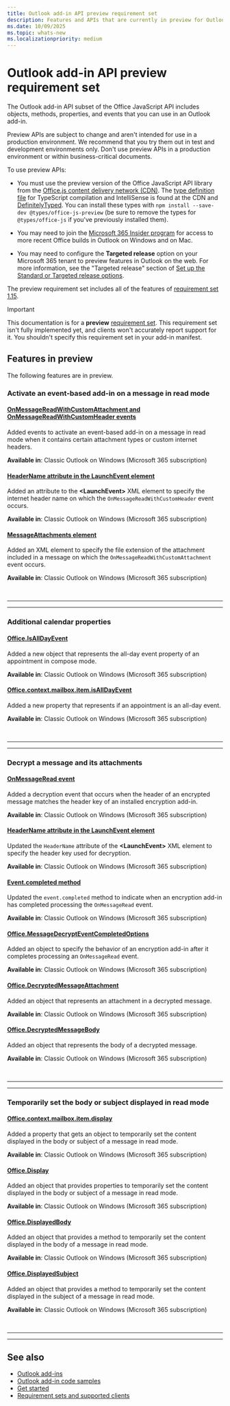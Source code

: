 ```yaml
---
title: Outlook add-in API preview requirement set
description: Features and APIs that are currently in preview for Outlook add-ins.
ms.date: 10/09/2025
ms.topic: whats-new
ms.localizationpriority: medium
---
```


# Outlook add-in API preview requirement set

The Outlook add-in API subset of the Office JavaScript API includes objects, methods, properties, and events that you can use in an Outlook add-in.

Preview APIs are subject to change and aren't intended for use in a production environment. We recommend that you try them out in test and development environments only. Don't use preview APIs in a production environment or within business-critical documents.

To use preview APIs:

- You must use the preview version of the Office JavaScript API library from the [Office.js content delivery network (CDN)](https://appsforoffice.microsoft.com/lib/beta/hosted/office.js). The [type definition file](https://appsforoffice.microsoft.com/lib/beta/hosted/office.d.ts) for TypeScript compilation and IntelliSense is found at the CDN and [DefinitelyTyped](https://raw.githubusercontent.com/DefinitelyTyped/DefinitelyTyped/master/types/office-js-preview/index.d.ts). You can install these types with `npm install --save-dev @types/office-js-preview` (be sure to remove the types for `@types/office-js` if you've previously installed them).

- You may need to join the [Microsoft 365 Insider program](https://insider.microsoft365.com/join) for access to more recent Office builds in Outlook on Windows and on Mac.

- You may need to configure the **Targeted release** option on your Microsoft 365 tenant to preview features in Outlook on the web. For more information, see the "Targeted release" section of [Set up the Standard or Targeted release options](/microsoft-365/admin/manage/release-options-in-office-365#targeted-release).

The preview requirement set includes all of the features of [requirement set 1.15](../requirement-set-1.15/outlook-requirement-set-1.15.md).

> [!IMPORTANT]
> This documentation is for a **preview** [requirement set](../outlook-api-requirement-sets.md). This requirement set isn't fully implemented yet, and clients won't accurately report support for it. You shouldn't specify this requirement set in your add-in manifest.

## Features in preview

The following features are in preview.

### Activate an event-based add-in on a message in read mode

#### [OnMessageReadWithCustomAttachment and OnMessageReadWithCustomHeader events](/office/dev/add-ins/develop/event-based-activation#supported-events)

Added events to activate an event-based add-in on a message in read mode when it contains certain attachment types or custom internet headers.

**Available in**: Classic Outlook on Windows (Microsoft 365 subscription)

#### [HeaderName attribute in the LaunchEvent element](../../../manifest/launchevent.md#attributes)

Added an attribute to the **\<LaunchEvent\>** XML element to specify the internet header name on which the `OnMessageReadWithCustomHeader` event occurs.

**Available in**: Classic Outlook on Windows (Microsoft 365 subscription)

#### [MessageAttachments element](../../../manifest/messageattachments.md)

Added an XML element to specify the file extension of the attachment included in a message on which the `OnMessageReadWithCustomAttachment` event occurs.

**Available in**: Classic Outlook on Windows (Microsoft 365 subscription)

<br>

---

---

### Additional calendar properties

#### [Office.IsAllDayEvent](/javascript/api/outlook/office.isalldayevent?view=outlook-js-preview&preserve-view=true)

Added a new object that represents the all-day event property of an appointment in compose mode.

**Available in**: Classic Outlook on Windows (Microsoft 365 subscription)

#### [Office.context.mailbox.item.isAllDayEvent](office.context.mailbox.item.md#properties)

Added a new property that represents if an appointment is an all-day event.

**Available in**: Classic Outlook on Windows (Microsoft 365 subscription)

<br>

---

---

### Decrypt a message and its attachments

#### [OnMessageRead event](/office/dev/add-ins/develop/event-based-activation#outlook-events)

Added a decryption event that occurs when the header of an encrypted message matches the header key of an installed encryption add-in.

**Available in**: Classic Outlook on Windows (Microsoft 365 subscription)

#### [HeaderName attribute in the LaunchEvent element](../../../manifest/launchevent.md#attributes)

Updated the `HeaderName` attribute of the **\<LaunchEvent\>** XML element to specify the header key used for decryption.

**Available in**: Classic Outlook on Windows (Microsoft 365 subscription)

#### [Event.completed method](/javascript/api/outlook/office.mailboxevent?view=outlook-js-preview&preserve-view=true#outlook-office-mailboxevent-completed-member(1))

Updated the `event.completed` method to indicate when an encryption add-in has completed processing the `OnMessageRead` event.

**Available in**: Classic Outlook on Windows (Microsoft 365 subscription)

#### [Office.MessageDecryptEventCompletedOptions](/javascript/api/outlook/office.messagedecrypteventcompletedoptions?view=outlook-js-preview&preserve-view=true)

Added an object to specify the behavior of an encryption add-in after it completes processing an `OnMessageRead` event.

**Available in**: Classic Outlook on Windows (Microsoft 365 subscription)

#### [Office.DecryptedMessageAttachment](/javascript/api/outlook/office.decryptedmessageattachment?view=outlook-js-preview&preserve-view=true)

Added an object that represents an attachment in a decrypted message.

**Available in**: Classic Outlook on Windows (Microsoft 365 subscription)

#### [Office.DecryptedMessageBody](/javascript/api/outlook/office.decryptedmessagebody?view=outlook-js-preview&preserve-view=true)

Added an object that represents the body of a decrypted message.

**Available in**: Classic Outlook on Windows (Microsoft 365 subscription)

<br>

---

---

### Temporarily set the body or subject displayed in read mode

#### [Office.context.mailbox.item.display](/javascript/api/outlook/office.messageread?view=outlook-js-preview&preserve-view=true#outlook-office-messageread-display-member)

Added a property that gets an object to temporarily set the content displayed in the body or subject of a message in read mode.

**Available in**: Classic Outlook on Windows (Microsoft 365 subscription)

#### [Office.Display](/javascript/api/outlook/office.display?view=outlook-js-preview&preserve-view=true)

Added an object that provides properties to temporarily set the content displayed in the body or subject of a message in read mode.

**Available in**: Classic Outlook on Windows (Microsoft 365 subscription)

#### [Office.DisplayedBody](/javascript/api/outlook/office.displayedbody?view=outlook-js-preview&preserve-view=true)

Added an object that provides a method to temporarily set the content displayed in the body of a message in read mode.

**Available in**: Classic Outlook on Windows (Microsoft 365 subscription)

#### [Office.DisplayedSubject](/javascript/api/outlook/office.displayedsubject?view=outlook-js-preview&preserve-view=true)

Added an object that provides a method to temporarily set the content displayed in the subject of a message in read mode.

**Available in**: Classic Outlook on Windows (Microsoft 365 subscription)

<br>

---

---

## See also

- [Outlook add-ins](/office/dev/add-ins/outlook/outlook-add-ins-overview)
- [Outlook add-in code samples](https://developer.microsoft.com/outlook/gallery/?filterBy=Outlook,Samples,Add-ins)
- [Get started](/office/dev/add-ins/quickstarts/outlook-quickstart)
- [Requirement sets and supported clients](../outlook-api-requirement-sets.md)
